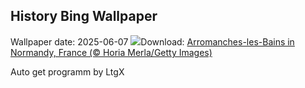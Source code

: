 ## History Bing Wallpaper
Wallpaper date: 2025-06-07
![](https://www.bing.com/th?id=OHR.NormandyBeach_EN-US8863709180_UHD.jpg&w=1000)Download: [Arromanches-les-Bains in Normandy, France (© Horia Merla/Getty Images)](https://www.bing.com/th?id=OHR.NormandyBeach_EN-US8863709180_UHD.jpg)

Auto get programm by LtgX

